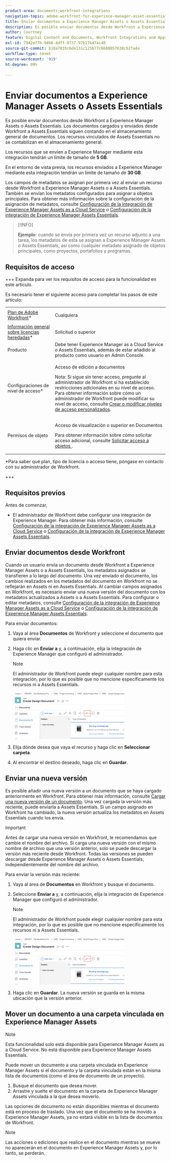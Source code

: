 ```yaml
---
product-area: documents;workfront-integrations
navigation-topic: adobe-workfront-for-experince-manager-asset-essentials
title: Enviar documentos a Experience Manager Assets o Assets Essentials
description: Es posible enviar documentos desde Workfront a Experience Manager Assets o Assets Essentials. Los documentos cargados y enviados desde Workfront a Assets Essentials siguen contando en el almacenamiento general de documentos. Los recursos vinculados de Assets Essentials no se contabilizan en el almacenamiento general.
author: Courtney
feature: Digital Content and Documents, Workfront Integrations and Apps
exl-id: 7942e77b-9466-4dff-9737-97b17647ac48
source-git-commit: b18a7835c6de131c125b77c6688057638c62fa4a
workflow-type: tm+mt
source-wordcount: '919'
ht-degree: 99%

---
```


# Enviar documentos a Experience Manager Assets o Assets Essentials

Es posible enviar documentos desde Workfront a Experience Manager Assets o Assets Essentials. Los documentos cargados y enviados desde Workfront a Assets Essentials siguen contando en el almacenamiento general de documentos. Los recursos vinculados de Assets Essentials no se contabilizan en el almacenamiento general.

Los recursos que se envíen a Experience Manager mediante esta integración tendrán un límite de tamaño de **5 GB**.

En el entorno de vista previa, los recursos enviados a Experience Manager mediante esta integración tendrán un límite de tamaño de **30 GB**.

Los campos de metadatos se asignan por primera vez al enviar un recurso desde Workfront a Experience Manager Assets o a Assets Essentials. También se envían los metadatos configurados para asignar a objetos principales. Para obtener más información sobre la configuración de la asignación de metadatos, consulte [Configuración de la integración de Experience Manager Assets as a Cloud Service](/help/quicksilver/administration-and-setup/configure-integrations/configure-aacs-integration.md) o [Configuración de la integración de Experience Manager Assets Essentials](/help/quicksilver/documents/adobe-workfront-for-experience-manager-assets-essentials/setup-asset-essentials.md).

>[!INFO]
>
>**Ejemplo**: cuando se envía por primera vez un recurso adjunto a una tarea, los metadatos de esta se asignan a Experience Manager Assets o Assets Essentials, así como cualquier metadato asignado de objetos principales, como proyectos, portafolios y programas.

## Requisitos de acceso

+++ Expanda para ver los requisitos de acceso para la funcionalidad en este artículo.

Es necesario tener el siguiente acceso para completar los pasos de este artículo:

<table style="table-layout:auto"> 
 <col> 
 <col> 
 <tbody> 
  <tr> 
   <td role="rowheader"><a href="https://business.adobe.com/es/products/workfront/pricing.html" target="_blank">Plan de Adobe Workfront</a>*</td> 
   <td> <p> Cualquiera</p> </td> 
  </tr> 
  <tr> 
   <td role="rowheader"><a href="../../administration-and-setup/add-users/access-levels-and-object-permissions/wf-licenses.md" class="MCXref xref">Información general sobre licencias heredadas</a>*</td> 
   <td> <p>Solicitud o superior</p> </td> 
  </tr> 
  <tr> 
   <td role="rowheader">Producto</td> 
   <td>Debe tener Experience Manager as a Cloud Service o Assets Essentials, además de estar añadido al producto como usuario en Admin Console.
</td> 
  </tr> 
  <tr> 
   <td role="rowheader">Configuraciones de nivel de acceso*</td> 
   <td> <p>Acceso de edición a documentos</p> <p>Nota: Si sigue sin tener acceso, pregunte al administrador de Workfront si ha establecido restricciones adicionales en su nivel de acceso. Para obtener información sobre cómo un administrador de Workfront puede modificar su nivel de acceso, consulte <a href="../../administration-and-setup/add-users/configure-and-grant-access/create-modify-access-levels.md" class="MCXref xref">Crear o modificar niveles de acceso personalizados</a>.</p> </td> 
  </tr> 
  <tr> 
   <td role="rowheader">Permisos de objeto</td> 
   <td> <p>Acceso de visualización o superior en Documentos</p> <p>Para obtener información sobre cómo solicitar acceso adicional, consulte <a href="../../workfront-basics/grant-and-request-access-to-objects/request-access.md" class="MCXref xref">Solicitar acceso a objetos </a>.</p> </td> 
  </tr> 
 </tbody> 
</table>

&#42;Para saber qué plan, tipo de licencia o acceso tiene, póngase en contacto con su administrador de Workfront.

+++

## Requisitos previos

Antes de comenzar,

* El administrador de Workfront debe configurar una integración de Experience Manager. Para obtener más información, consulte [Configuración de la integración de Experience Manager Assets as a Cloud Service](/help/quicksilver/administration-and-setup/configure-integrations/configure-aacs-integration.md) o [Configuración de la integración de Experience Manager Assets Essentials](/help/quicksilver/documents/adobe-workfront-for-experience-manager-assets-essentials/setup-asset-essentials.md).


## Enviar documentos desde Workfront

Cuando un usuario envía un documento desde Workfront a Experience Manager Assets o a Assets Essentials, los metadatos asignados se transfieren a lo largo del documento. Una vez enviado el documento, los cambios realizados en los metadatos del documento en Workfront no se reflejarán en Assets ni en Assets Essentials. Al cambiar campos asignados en Workfront, es necesario enviar una nueva versión del documento con los metadatos actualizados a Assets o a Assets Essentials. Para configurar o editar metadatos, consulte [Configuración de la integración de Experience Manager Assets as a Cloud Service](/help/quicksilver/administration-and-setup/configure-integrations/configure-aacs-integration.md) o [Configuración de la integración de Experience Manager Assets Essentials](../../documents/adobe-workfront-for-experience-manager-assets-essentials/setup-asset-essentials.md).

Para enviar documentos:

1. Vaya al área **Documentos** de Workfront y seleccione el documento que quiera enviar.
1. Haga clic en **Enviar a** y, a continuación, elija la integración de Experience Manager que configuró el administrador.

   >[!NOTE]
   >
   >El administrador de Workfront puede elegir cualquier nombre para esta integración, por lo que es posible que no mencione específicamente los recursos ni a Assets Essentials.

   ![Enviar a](assets/copy-of-send-to-in-toolbar-350x149.png)

1. Elija dónde desea que vaya el recurso y haga clic en **Seleccionar carpeta**.
1. Al encontrar el destino deseado, haga clic en **Guardar**.

## Enviar una nueva versión

Es posible añadir una nueva versión a un documento que se haya cargado anteriormente en Workfront. Para obtener más información, consulte [Cargar una nueva versión de un documento](../../documents/managing-documents/upload-new-document-version.md). Una vez cargada la versión más reciente, puede enviarla a Assets Essentials. Si un campo asignado en Workfront ha cambiado, la nueva versión actualiza los metadatos en Assets Essentials cuando los envía.

>[!IMPORTANT]
>
>Antes de cargar una nueva versión en Workfront, le recomendamos que cambie el nombre del archivo. Si carga una nueva versión con el mismo nombre de archivo que una versión anterior, solo se puede descargar la versión más reciente desde Workfront. Todas las versiones se pueden descargar desde Experience Manager Assets o Assets Essentials, independientemente del nombre del archivo.

Para enviar la versión más reciente:

1. Vaya al área de **Documentos** en Workfront y busque el documento.
1. Seleccione **Enviar a** y, a continuación, elija la integración de Experience Manager que configuró el administrador.

   >[!NOTE]
   >
   >El administrador de Workfront puede elegir cualquier nombre para esta integración, por lo que es posible que no mencione específicamente los recursos ni a Assets Essentials.

   ![Enviar a](assets/copy-of-send-to-in-toolbar-350x149.png)

1. Haga clic en **Guardar**. La nueva versión se guarda en la misma ubicación que la versión anterior.

## Mover un documento a una carpeta vinculada en Experience Manager Assets

>[!NOTE]
>
>Esta funcionalidad solo está disponible para Experience Manager Assets as a Cloud Service. No está disponible para Experience Manager Assets Essentials.

Puede mover un documento a una carpeta vinculada en Experience Manager Assets si el documento y la carpeta vinculada están en la misma lista de documentos (como el área de documento de un proyecto).

1. Busque el documento que desea mover.
1. Arrastre y suelte el documento en la carpeta de Experience Manager Assets vinculada a la que desea moverlo.

Las opciones de documento no están disponibles mientras el documento está en proceso de traslado. Una vez que el documento se ha movido a Experience Manager Assets, ya no estará visible en la lista de documentos de Workfront.

>[!NOTE]
>
> Las acciones o ediciones que realice en el documento mientras se mueve no aparecerán en el documento en Experience Manager Assets y, por lo tanto, se perderán.

